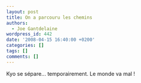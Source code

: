 ```yaml
---
layout: post
title: On a parcouru les chemins
authors:
  - Joe Gantdelaine
wordpress_id: 442
date: '2008-04-15 16:40:00 +0200'
categories: []
tags: []
comments: []
---
```

Kyo se sépare... temporairement. Le monde va mal !
